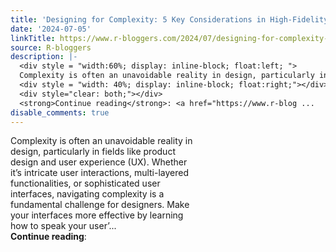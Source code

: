 ```yaml
---
title: 'Designing for Complexity: 5 Key Considerations in High-Fidelity Prototyping'
date: '2024-07-05'
linkTitle: https://www.r-bloggers.com/2024/07/designing-for-complexity-5-key-considerations-in-high-fidelity-prototyping/
source: R-bloggers
description: |-
  <div style = "width:60%; display: inline-block; float:left; ">
  Complexity is often an unavoidable reality in design, particularly in fields like product design and user experience (UX). Whether it’s intricate user interactions, multi-layered functionalities, or sophisticated user interfaces, navigating complexity is a fundamental challenge for designers. Make your interfaces more effective by learning how to speak your user’...</div>
  <div style = "width: 40%; display: inline-block; float:right;"></div>
  <div style="clear: both;"></div>
  <strong>Continue reading</strong>: <a href="https://www.r-blog ...
disable_comments: true
---
```

<div style = "width:60%; display: inline-block; float:left; ">
Complexity is often an unavoidable reality in design, particularly in fields like product design and user experience (UX). Whether it’s intricate user interactions, multi-layered functionalities, or sophisticated user interfaces, navigating complexity is a fundamental challenge for designers. Make your interfaces more effective by learning how to speak your user’...</div>
<div style = "width: 40%; display: inline-block; float:right;"></div>
<div style="clear: both;"></div>
<strong>Continue reading</strong>: <a href="https://www.r-blog ...